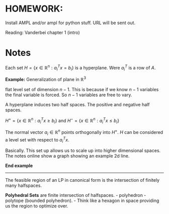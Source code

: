 # HOMEWORK:

Install AMPL and/or ampl for python stuff. URL will be sent out. 

Reading: Vanderbei chapter 1 (intro)

# Notes

Each set $H = \{ x \in \mathbb{R}^n: a_i^Tx=b_i \}$ is a hyperplane. Were $a_i^T$ is a row of $A$. 

**Example:** Generalization of plane in $\mathbb{R}^3$

flat level set of dimension $n-1$. This is because if we know $n-1$ variables the final variable is forced. So $n-1$ variables are free to vary. 

A hyperplane induces two half spaces. The positive and negative half spaces. 

$H^+ = \{x \in \mathbb{R}^n: a_i^T x \geq b_i\}$ and $H^- = \{x \in \mathbb{R}^n: a_i^T x \leq b_i\}$ 

The normal vector $a_i \in \mathbb{R}^n$ points orthogonally into $H^+$. $H$ can be considered a level set with respect to $a_i^Tx$. 

Basically. This set up allows us to scale up into higher dimensional spaces. The notes online show a graph showing an example 2d line. 

**End example**

---

The feasible region of an LP in canonical form is the intersection of finitely many halfspaces.

**Polyhedral Sets** are finite intersection of halfspaces.
	- polyhedron 
	- polytope (bounded polyhedron). 
	- Think like a hexagon in space providing us the region to optimize over. 
